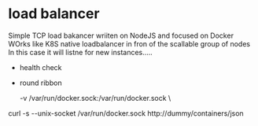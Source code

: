 # load balancer

Simple TCP load bakancer wriiten on NodeJS and focused on Docker
WOrks like K8S native loadbalancer in fron of the scallable group of nodes
In this case it will listne for new instances.....

- health check
- round ribbon

  -v /var/run/docker.sock:/var/run/docker.sock \

curl -s --unix-socket /var/run/docker.sock http://dummy/containers/json